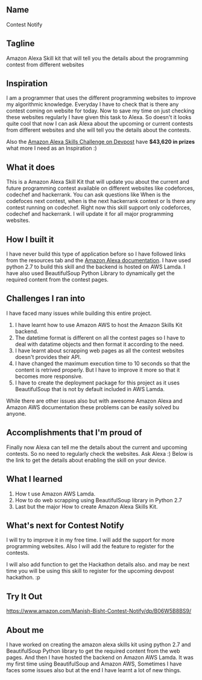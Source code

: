 ## Name
Contest Notify

## Tagline
Amazon Alexa Skill kit that will tell you the details about the programming contest from different websites

## Inspiration
I am a programmer that uses the different programming websites to improve my algorithmic knowledge. Everyday I have to check that is there any contest coming on website for today. Now to save my time on just checking these websites regularly I have given this task to Alexa. So doesn't it looks quite cool that now I can ask Alexa about the upcoming or current contests from different websites and she will tell you the details about the contests.

Also the [Amazon Alexa Skills Challenge on Devpost](https://alexa.devpost.com/) have **$43,620 in prizes** what more I need as an Inspiration :)

## What it does
This is a Amazon Alexa Skill Kit that will update you about the current and future programming contest available on different websites like codeforces, codechef and hackerrank. You can ask questions like When is the codefoces next contest, when is the next hackerrank contest or Is there any contest running on codechef. Right now this skill support only codeforces, codechef and hackerrank. I will update it for all major programming websites.

## How I built it
I have never build this type of application before so I have followed links from the resources tab and the [Amazon Alexa documentation](https://developer.amazon.com/alexa-skills-kit). I have used python 2.7 to build this skill and the backend is hosted on AWS Lamda. I have also used BeautifulSoup Python Library to dynamically get the required content from the contest pages.

## Challenges I ran into
I have faced many issues while building this entire project.
1. I have learnt how to use Amazon AWS to host the Amazon Skills Kit backend.
2. The datetime format is different on all the contest pages so I have to deal with datatime objects and then format it according to the need.
3. I have learnt about scrapping web pages as all the contest websites doesn't provides their API.
4. I have changed the maximum execution time to 10 seconds so that the content is retrived properly. But I have to improve it more so that it becomes more responsive.
5. I have to create the deployment package for this project as it uses BeautifulSoup that is not by default included in AWS Lamda.

While there are other issues also but with awesome Amazon Alexa and Amazon AWS documentation these problems can be easily solved bu anyone.
 
## Accomplishments that I'm proud of
Finally now Alexa can tell me the details about the current and upcoming contests. So no need to regularly check the websites. Ask Alexa :)
Below is the link to get the details about enabling the skill on your device.

## What I learned
1. How t use Amazon AWS Lamda.
2. How to do web scrapping using BeautifulSoup library in Python 2.7
3. Last but the major How to create Amazon Alexa Skills Kit.

## What's next for Contest Notify
I will try to improve it in my free time. I will add the support for more programming websites. Also I will add the feature to register for the contests.

I will also add function to get the Hackathon details also. and may be next time you will be using this skill to register for the upcoming devpost hackathon. :p

## Try It Out
https://www.amazon.com/Manish-Bisht-Contest-Notify/dp/B06W5B8BS9/

## About me
I have worked on creating the amazon alexa skills kit using python 2.7 and BeautifulSoup Python library to get the required content from the web pages. And then I have hosted the backend on Amazon AWS Lamda. It was my first time using BeautifulSoup and Amazon AWS, Sometimes I have faces some issues also but at the end I have learnt a lot of new things.
